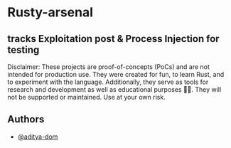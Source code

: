 # Rusty-arsenal
## tracks Exploitation post &amp; Process Injection for testing
Disclaimer: These projects are proof-of-concepts (PoCs) and are not intended for production use. They were created for fun, to learn Rust, and to experiment with the language. Additionally, they serve as tools for research and development as well as educational purposes 🐱‍👤. 
They will not be supported or maintained. Use at your own risk.

## Authors

- [@aditya-dom](https://www.github.com/aditya-dom)

